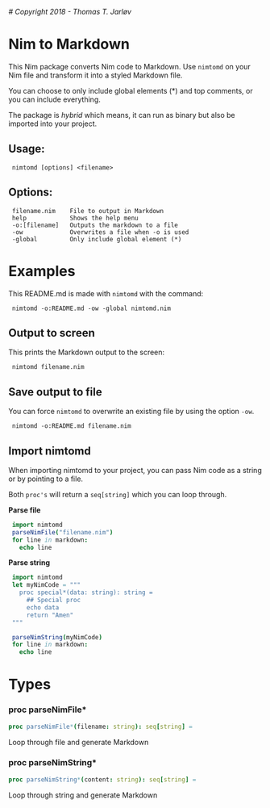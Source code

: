 *# Copyright 2018 - Thomas T. Jarløv*

# Nim to Markdown

This Nim package converts Nim code to Markdown. Use `nimtomd`
on your Nim file and transform it into a styled Markdown file.

You can choose to only include global elements (*) and top
comments, or you can include everything.

The package is *hybrid* which means, it can run as binary
but also be imported into your project.

## Usage:
```
 nimtomd [options] <filename>
```


## Options:
```
 filename.nim    File to output in Markdown
 help            Shows the help menu
 -o:[filename]   Outputs the markdown to a file
 -ow             Overwrites a file when -o is used
 -global         Only include global element (*)
```


# Examples

This README.md is made with ``nimtomd`` with the command:
```
 nimtomd -o:README.md -ow -global nimtomd.nim
```


## Output to screen

This prints the Markdown output to the screen:
```
 nimtomd filename.nim
```


## Save output to file

You can force ``nimtomd`` to overwrite an existing file
by using the option ``-ow``.

```
 nimtomd -o:README.md filename.nim
```


## Import nimtomd

When importing nimtomd to your project, you can pass
Nim code as a string or by pointing to a file.

Both ``proc's`` will return a ``seq[string]`` which you can
loop through.

**Parse file**
```nim
 import nimtomd
 parseNimFile("filename.nim")
 for line in markdown:
   echo line
```


 **Parse string**
```nim
 import nimtomd
 let myNimCode = """
   proc special*(data: string): string =
     ## Special proc
     echo data
     return "Amen"
 """

 parseNimString(myNimCode)
 for line in markdown:
   echo line
```

# Types


### proc parseNimFile*
```nim
proc parseNimFile*(filename: string): seq[string] =
```
Loop through file and generate Markdown

### proc parseNimString*
```nim
proc parseNimString*(content: string): seq[string] =
```
Loop through string and generate Markdown

